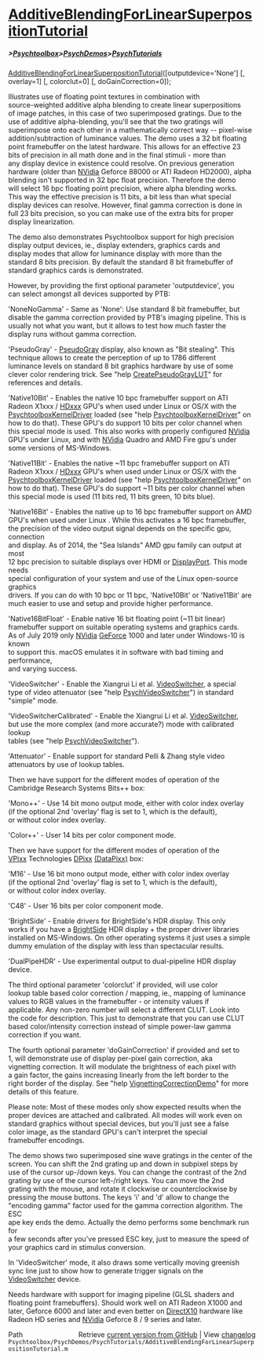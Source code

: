 # [AdditiveBlendingForLinearSuperpositionTutorial](AdditiveBlendingForLinearSuperpositionTutorial)
##### >[Psychtoolbox](Psychtoolbox)>[PsychDemos](PsychDemos)>[PsychTutorials](PsychTutorials)

[AdditiveBlendingForLinearSuperpositionTutorial](AdditiveBlendingForLinearSuperpositionTutorial)([outputdevice='None'] [, overlay=1] [, colorclut=0] [, doGainCorrection=0]);  
  
Illustrates use of floating point textures in combination with  
source-weighted additive alpha blending to create linear superpositions  
of image patches, in this case of two superimposed gratings. Due to the  
use of additive alpha-blending, you'll see that the two gratings will  
superimpose onto each other in a mathematically correct way -- pixel-wise  
addition/subtraction of luminance values. The demo uses a 32 bit floating  
point framebuffer on the latest hardware. This allows for an effective 23  
bits of precision in all math done and in the final stimuli - more than  
any display device in existence could resolve. On previous generation  
hardware (older than [NVidia](NVidia) Geforce 88000 or ATI Radeon HD2000), alpha  
blending isn't supported in 32 bpc float precision. Therefore the demo  
will select 16 bpc floating point precision, where alpha blending works.  
This way the effective precision is 11 bits, a bit less than what special  
display devices can resolve. However, final gamma correction is done in  
full 23 bits precision, so you can make use of the extra bits for proper  
display linearization.  
  
The demo also demonstrates Psychtoolbox support for high precision  
display output devices, ie., display extenders, graphics cards and  
display modes that allow for luminance display with more than the  
standard 8 bits precision. By default the standard 8 bit framebuffer of  
standard graphics cards is demonstrated.  
  
However, by providing the first optional parameter 'outputdevice', you  
can select amongst all devices supported by PTB:  
  
'NoneNoGamma' - Same as 'None': Use standard 8 bit framebuffer, but  
disable the gamma correction provided by PTB's imaging pipeline. This is  
usually not what you want, but it allows to test how much faster the  
display runs without gamma correction.  
  
'PseudoGray' - [PseudoGray](PseudoGray) display, also known as "Bit stealing". This  
technique allows to create the perception of up to 1786 different  
luminance levels on standard 8 bit graphics hardware by use of some  
clever color rendering trick. See "help [CreatePseudoGrayLUT](CreatePseudoGrayLUT)" for  
references and details.  
  
'Native10Bit' - Enables the native 10 bpc framebuffer support on ATI  
Radeon X1xxx / [HDxxx](HDxxx) GPU's when used under Linux or OS/X with the  
[PsychtoolboxKernelDriver](PsychtoolboxKernelDriver) loaded (see "help [PsychtoolboxKernelDriver](PsychtoolboxKernelDriver)" on  
how to do that). These GPU's do support 10 bits per color channel when  
this special mode is used. This also works with properly configured [NVidia](NVidia)  
GPU's under Linux, and with [NVidia](NVidia) Quadro and AMD Fire gpu's under  
some versions of MS-Windows.  
  
'Native11Bit' - Enables the native ~11 bpc framebuffer support on ATI  
Radeon X1xxx / [HDxxx](HDxxx) GPU's when used under Linux or OS/X with the  
[PsychtoolboxKernelDriver](PsychtoolboxKernelDriver) loaded (see "help [PsychtoolboxKernelDriver](PsychtoolboxKernelDriver)" on  
how to do that). These GPU's do support ~11 bits per color channel when  
this special mode is used (11 bits red, 11 bits green, 10 bits blue).  
  
'Native16Bit' - Enables the native up to 16 bpc framebuffer support on AMD  
GPU's when used under Linux . While this activates a 16 bpc framebuffer,  
the precision of the video output signal depends on the specific gpu, connection  
and display. As of 2014, the "Sea Islands" AMD gpu family can output at most  
12 bpc precision to suitable displays over HDMI or [DisplayPort](DisplayPort). This mode needs  
special configuration of your system and use of the Linux open-source graphics  
drivers. If you can do with 10 bpc or 11 bpc, 'Native10Bit' or 'Native11Bit' are  
much easier to use and setup and provide higher performance.  
  
'Native16BitFloat' - Enable native 16 bit floating point (~11 bit linear)  
framebuffer support on suitable operating systems and graphics cards.  
As of July 2019 only [NVidia](NVidia) [GeForce](GeForce) 1000 and later under Windows-10 is known  
to support this. macOS emulates it in software with bad timing and performance,  
and varying success.  
  
'VideoSwitcher' - Enable the Xiangrui Li et al. [VideoSwitcher](VideoSwitcher), a special  
type of video attenuator (see "help [PsychVideoSwitcher](PsychVideoSwitcher)") in standard  
"simple" mode.  
  
'VideoSwitcherCalibrated' - Enable the Xiangrui Li et al. [VideoSwitcher](VideoSwitcher),  
but use the more complex (and more accurate?) mode with calibrated lookup  
tables (see "help [PsychVideoSwitcher](PsychVideoSwitcher)").  
  
'Attenuator' - Enable support for standard Pelli & Zhang style video  
attenuators by use of lookup tables.  
  
Then we have support for the different modes of operation of the  
Cambridge Research Systems Bits++ box:  
  
'Mono++' - Use 14 bit mono output mode, either with color index overlay  
(if the optional 2nd 'overlay' flag is set to 1, which is the default),  
or without color index overlay.  
  
'Color++' - User 14 bits per color component mode.  
  
Then we have support for the different modes of operation of the  
[VPixx](VPixx) Technologies [DPixx](DPixx) [(DataPixx)]((DataPixx)) box:  
  
'M16' - Use 16 bit mono output mode, either with color index overlay  
(if the optional 2nd 'overlay' flag is set to 1, which is the default),  
or without color index overlay.  
  
'C48' - User 16 bits per color component mode.  
  
  
'BrightSide' - Enable drivers for BrightSide's HDR display. This only  
works if you have a [BrightSide](BrightSide) HDR display + the proper driver libraries  
installed on MS-Windows. On other operating systems it just uses a simple  
dummy emulation of the display with less than spectacular results.  
  
'DualPipeHDR' - Use experimental output to dual-pipeline HDR display  
device.  
  
  
The third optional parameter 'colorclut' if provided, will use color  
lookup table based color correction / mapping, ie., mapping of luminance  
values to RGB values in the framebuffer - or intensity values if  
applicable. Any non-zero number will select a different CLUT. Look into  
the code for description. This just to demonstrate that you can use CLUT  
based color/intensity correction instead of simple power-law gamma  
correction if you want.  
  
  
The fourth optional parameter 'doGainCorrection' if provided and set to  
1, will demonstrate use of display per-pixel gain correction, aka  
vignetting correction. It will modulate the brightness of each pixel with  
a gain factor, the gains increasing linearly from the left border to the  
right border of the display. See "help [VignettingCorrectionDemo](VignettingCorrectionDemo)" for more  
details of this feature.  
  
  
Please note: Most of these modes only show expected results when the  
proper devices are attached and calibrated. All modes will work even on  
standard graphics without special devices, but you'll just see a false  
color image, as the standard GPU's can't interpret the special  
framebuffer encodings.  
  
The demo shows two superimposed sine wave gratings in the center of the  
screen. You can shift the 2nd grating up and down in subpixel steps by  
use of the cursor up-/down keys. You can change the contrast of the 2nd  
grating by use of the cursor left-/right keys. You can move the 2nd  
grating with the mouse, and rotate it clockwise or counterclockwise by  
pressing the mouse buttons. The keys 'i' and 'd' allow to change the  
"encoding gamma" factor used for the gamma correction algorithm. The ESC  
ape key ends the demo. Actually the demo performs some benchmark run for  
a few seconds after you've pressed ESC key, just to measure the speed of  
your graphics card in stimulus conversion.  
  
In 'VideoSwitcher' mode, it also draws some vertically moving greenish  
sync line just to show how to generate trigger signals on the  
[VideoSwitcher](VideoSwitcher) device.  
  
  
Needs hardware with support for imaging pipeline (GLSL shaders and  
floating point framebuffers). Should work well on ATI Radeon X1000 and  
later, Geforce 6000 and later and even better on [DirectX10](DirectX10) hardware like  
Radeon HD series and [NVidia](NVidia) Geforce 8 / 9 series and later.  




<div class="code_header" style="text-align:right;">
  <span style="float:left;">Path&nbsp;&nbsp;</span> <span class="counter">Retrieve <a href=
  "https://raw.github.com/Psychtoolbox-3/Psychtoolbox-3/beta/Psychtoolbox/PsychDemos/PsychTutorials/AdditiveBlendingForLinearSuperpositionTutorial.m">current version from GitHub</a> | View <a href=
  "https://github.com/Psychtoolbox-3/Psychtoolbox-3/commits/beta/Psychtoolbox/PsychDemos/PsychTutorials/AdditiveBlendingForLinearSuperpositionTutorial.m">changelog</a></span>
</div>
<div class="code">
  <code>Psychtoolbox/PsychDemos/PsychTutorials/AdditiveBlendingForLinearSuperpositionTutorial.m</code>
</div>

